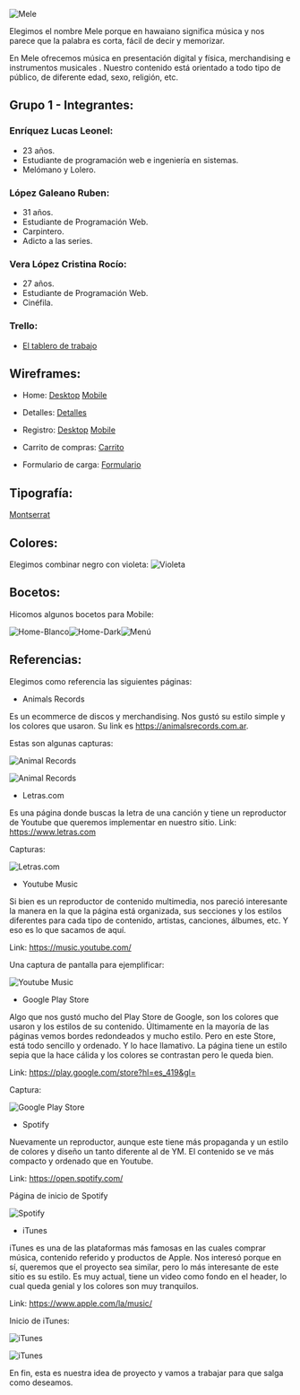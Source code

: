 
![Mele](https://github.com/leoterry1/grupo_1_mele/blob/main/Site/public/wireframes/estilo/mele.png?raw=true "Logo Mele")

Elegimos el nombre Mele porque en hawaiano significa música y nos parece que la palabra es corta, fácil de decir y memorizar.

En Mele ofrecemos música en presentación digital y física, merchandising e instrumentos musicales .
Nuestro contenido está orientado a todo tipo de público, de diferente edad, sexo, religión, etc. 

## Grupo 1 - Integrantes:

### Enríquez Lucas Leonel:
   - 23 años.
   - Estudiante de programación web e ingeniería en sistemas.
   - Melómano y Lolero.
### López Galeano Ruben:
   - 31 años.
   - Estudiante de Programación Web.
   - Carpintero.
   - Adicto a las series.
### Vera López Cristina Rocío:
   - 27 años.
   - Estudiante de Programación Web.
   - Cinéfila.
   
   ### Trello: 
   * [ El tablero de trabajo ](https://trello.com/b/Xsn1jOMu/grupo1mele) 

## Wireframes:

- Home:
[Desktop](https://github.com/leoterry1/grupo_1_mele/blob/main/Site/public/wireframes/desktop1.jpg) 
[Mobile](https://github.com/leoterry1/grupo_1_mele/blob/main/Site/public/wireframes/mobile1.jpg)

- Detalles: 
[Detalles](https://github.com/leoterry1/grupo_1_mele/blob/main/Site/public/wireframes/Detalles1.png)

- Registro:
[Desktop](https://github.com/leoterry1/grupo_1_mele/blob/main/Site/public/wireframes/registro1.jpg)
[Mobile](https://github.com/leoterry1/grupo_1_mele/blob/main/Site/public/wireframes/registro_mobile1.jpg)

- Carrito de compras:
[Carrito](https://github.com/leoterry1/grupo_1_mele/blob/main/Site/public/wireframes/carrito-de-compras.png)

- Formulario de carga:
[Formulario](https://github.com/leoterry1/grupo_1_mele/blob/main/Site/public/wireframes/formulario_de_carga1.png)

## Tipografía:

[Montserrat](https://fonts.google.com/specimen/Montserrat?query=mon)

## Colores:
Elegimos combinar negro con violeta:
![Violeta](https://github.com/leoterry1/grupo_1_mele/blob/main/Site/public/wireframes/estilo/Violeta.jpeg?raw=true "Violeta")

## Bocetos: 
Hicomos algunos bocetos para Mobile:

![Home-Blanco](https://github.com/leoterry1/grupo_1_mele/blob/main/Site/public/wireframes/bocetos/buscador.png?raw=true "Home Blanco")![Home-Dark](https://github.com/leoterry1/grupo_1_mele/blob/main/Site/public/wireframes/bocetos/iPhone%208%20Plus%20-%201black.jpg?raw=true "Home Dark")![Menú](https://github.com/leoterry1/grupo_1_mele/blob/main/Site/public/wireframes/bocetos/nav-menu.png?raw=true "Menú")

## Referencias:

Elegimos como referencia las siguientes páginas:

- Animals Records

Es un ecommerce de discos y merchandising. Nos gustó su estilo simple y los colores que usaron. 
Su link es https://animalsrecords.com.ar.

Estas son algunas capturas:

![Animal Records](https://github.com/leoterry1/grupo_1_mele/blob/main/Site/public/wireframes/referencias/animals_1.jpg)

![Animal Records](https://github.com/leoterry1/grupo_1_mele/blob/main/Site/public/wireframes/referencias/animals_2.jpg)

- Letras.com

Es una página donde buscas la letra de una canción y tiene un reproductor de Youtube que queremos implementar en nuestro sitio.
Link: https://www.letras.com

Capturas:

![Letras.com](https://github.com/leoterry1/grupo_1_mele/blob/main/Site/public/wireframes/referencias/letras_1.jpg?raw=true "Letras.com")

- Youtube Music

Si bien es un reproductor de contenido multimedia, nos pareció interesante la manera en la que la página está organizada, sus secciones y los estilos diferentes para cada tipo de contenido, artistas, canciones, álbumes, etc. Y eso es lo que sacamos de aquí.

Link: https://music.youtube.com/

Una captura de pantalla para ejemplificar:

![Youtube Music](https://github.com/leoterry1/grupo_1_mele/blob/main/Site/public/wireframes/referencias/youtube.jpg)

- Google Play Store

Algo que nos gustó mucho del Play Store de Google, son los colores que usaron y los estilos de su contenido. Últimamente en la mayoría de las páginas vemos bordes redondeados y mucho estilo. Pero en este Store, está todo sencillo y ordenado. Y lo hace llamativo. La página tiene un estilo sepia que la hace cálida y los colores se contrastan pero le queda bien.

Link: https://play.google.com/store?hl=es_419&gl=

Captura:

![Google Play Store](https://github.com/leoterry1/grupo_1_mele/blob/main/Site/public/wireframes/referencias/playstore.jpg?raw=true "Google Play Store")

- Spotify 

Nuevamente un reproductor, aunque este tiene más propaganda y un estilo de colores y diseño un tanto diferente al de YM.
El contenido se ve más compacto y ordenado que en Youtube. 

Link: https://open.spotify.com/

Página de inicio de Spotify

![Spotify](https://github.com/leoterry1/grupo_1_mele/blob/main/Site/public/wireframes/referencias/spotify.jpg?raw=true "Spotify")

- iTunes

iTunes es una de las plataformas más famosas en las cuales comprar música, contenido referido y productos de Apple. Nos interesó porque en sí, queremos que el proyecto sea similar, pero lo más interesante de este sitio es su estilo. Es muy actual, tiene un video como fondo en el header, lo cual queda genial y los colores son muy tranquilos. 

Link: https://www.apple.com/la/music/

Inicio de iTunes:

![iTunes](https://github.com/leoterry1/grupo_1_mele/blob/main/Site/public/wireframes/referencias/iTunes_1.jpg?raw=true "Animals Records")

![iTunes](https://github.com/leoterry1/grupo_1_mele/blob/main/Site/public/wireframes/referencias/iTunes_2.jpg?raw=true "Animals Records")


En fin, esta es nuestra idea de proyecto y vamos a trabajar para que salga como deseamos. 
